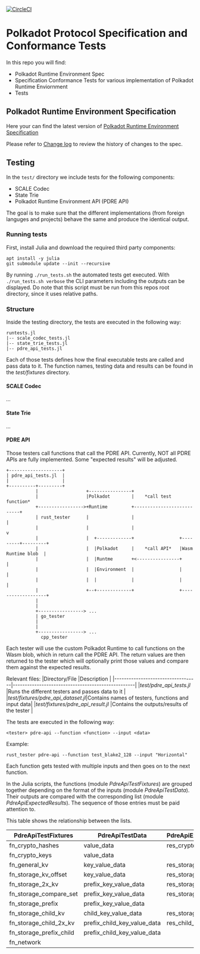 [![CircleCI](https://circleci.com/gh/w3f/polkadot-re-tests.svg?style=svg)](https://circleci.com/gh/w3f/polkadot-re-tests)

#  Polkadot Protocol Specification and Conformance Tests
In this repo you will find:

- Polkadot Runtime Environment Spec
- Specification Conformance Tests for various implementation of Polkadot Runtime Enviornment
- Tests

## Polkadot Runtime Environment Specification
Here your can find the latest version of [Polkadot Runtime Environment Specification](./runtime-environment-spec/polkadot_re_spec.pdf)

Please refer to [Change log](./runtime-environment-spec/pdre_change_log.org) to review the history of changes to the spec.

## Testing
In the `test/` directory we include tests for the following components:

- SCALE Codec
- State Trie
- Polkadot Runtime Environment API (PDRE API)

The goal is to make sure that the different implementations (from foreign languges and projects) behave the same and produce the identical output.

### Running tests
First, install Julia and download the required third party components:

```
apt install -y julia
git submodule update --init --recursive
```

By running `./run_tests.sh` the automated tests get executed. With `./run_tests.sh verbose` the CLI parameters including the outputs can be displayed. Do note that this script must be run from this repos root directory, since it uses relative paths.

### Structure
Inside the testing directory, the tests are executed in the following way:

```
runtests.jl
|-- scale_codec_tests.jl
|-- state_trie_tests.jl
|-- pdre_api_tests.jl
```

Each of those tests defines how the final executable tests are called and pass data to it. The function names, testing data and results can be found in the *test/fixtures* directory.

#### SCALE Codec

*...*

#### State Trie

*...*

#### PDRE API

Those testers call functions that call the PDRE API. Currently, NOT all PDRE APIs are fully implemented. Some "expected results" will be adjusted.

```
+--------------------+
| pdre_api_tests.jl  |
|                    |
+----------+---------+
           |                  +----------------+
           |                  |Polkadot        |    *call test function*
           +----------------->+Runtime         +---------------------------+
           | rust_tester      |                |                           |
           |                  |                |                           v
           |                  |  +-------------+                 +---------+---------+
           |                  |  |Polkadot     |    *call API*   |Wasm Runtime blob  |
           |                  |  |Runtme       +<----------------+                   |
           |                  |  |Environment  |                 |                   |
           |                  |  |             |                 |                   |
           |                  +--+-------------+                 +-------------------+
           |
           |
           +-----------------> ...
           | go_tester
           |
           |
           +-----------------> ...
             cpp_tester
```

Each tester will use the custom Polkadot Runtime to call functions on the Wasm blob, which in return call the PDRE API. The return values are then returned to the tester which will optionally print those values and compare them against the expected results.

Relevant files:
|Directory/File                     |Description                                        |
|-----------------------------------|---------------------------------------------------|
|*test/pdre_api_tests.jl*           |Runs the different testers and passes data to it   |
|*test/fixtures/pdre_api_dataset.jl*|Contains names of testers, functions and input data|
|*test/fixtures/pdre_api_result.jl* |Contains the outputs/results of the tester         |

The tests are executed in the following way:

`<tester> pdre-api --function <function> --input <data>`

Example:

`rust_tester pdre-api --function test_blake2_128 --input "Horizontal"`

Each function gets tested with multiple inputs and then goes on to the next function.

In the Julia scripts, the functions (module *PdreApiTestFixtures*) are grouped together depending on the format of the inputs (module *PdreApiTestData*). Their outputs are compared with the corresponding list (module *PdreApiExpectedResults*). The sequence of those entries must be paid attention to.

This table shows the relationship between the lists.

|PdreApiTestFixtures     |PdreApiTestData             |PdreApiExpectedResults  |
|------------------------|----------------------------|------------------------|
|fn_crypto_hashes        |value_data                  |res_crypto_hashes       |
|fn_crypto_keys          |value_data                  |                        |
|fn_general_kv           |key_value_data              |res_storage_kv          |
|fn_storage_kv_offset    |key_value_data              |res_storage_kv_offset   |
|fn_storage_2x_kv        |prefix_key_value_data       |res_storage_2x_kv       |
|fn_storage_compare_set  |prefix_key_value_data       |res_storage_compare_set |
|fn_storage_prefix       |prefix_key_value_data       |                        |
|fn_storage_child_kv     |child_key_value_data        |res_storage_child       |
|fn_storage_child_2x_kv  |prefix_child_key_value_data |res_child_storage_root  |
|fn_storage_prefix_child |prefix_child_key_value_data |                        |
|fn_network              |                            |                        |
